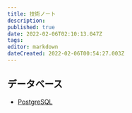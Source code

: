 ```yaml
---
title: 技術ノート
description: 
published: true
date: 2022-02-06T02:10:13.047Z
tags: 
editor: markdown
dateCreated: 2022-02-06T00:54:27.003Z
---
```


## データベース

- [PostgreSQL](/ja/technote/postgres)
